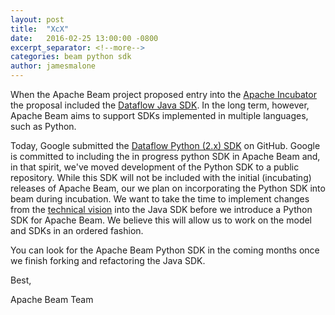 ```yaml
---
layout: post
title:  "XcX"
date:   2016-02-25 13:00:00 -0800
excerpt_separator: <!--more-->
categories: beam python sdk
author: jamesmalone
---
```


When the Apache Beam project proposed entry into the [Apache Incubator](http://wiki.apache.org/incubator/BeamProposal) the proposal
included the [Dataflow Java SDK](https://github.com/GoogleCloudPlatform/DataflowJavaSDK). In the long term, however, Apache Beam aims to support SDKs implemented in multiple languages, such as Python.

<!--more-->

Today, Google submitted the [Dataflow Python (2.x) SDK](http://github.com/GoogleCloudPlatform/DataflowPythonSDK) on GitHub. Google is committed to including the in progress python SDK in Apache Beam and, in that spirit, we've moved development of the Python SDK to a public repository. While this SDK will not be included with the initial (incubating) releases of Apache Beam, our we plan on incorporating the Python SDK into beam during incubation. We want to take the time to implement changes from the [technical vision](https://goo.gl/nk5OM0) into the Java SDK before we introduce a Python SDK for Apache Beam. We believe this will allow us to work on the model and SDKs in an ordered fashion.

You can look for the Apache Beam Python SDK in the coming months once we finish forking and refactoring the Java SDK.

Best,

Apache Beam Team
